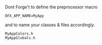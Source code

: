 Dont Forge't to define the preprocessor macro 
```
OFX_APP_NAME=MyApp
```

and to name your classes & files accordingly.

```
MyAppColors.h
MyAppGlobals.h
```
